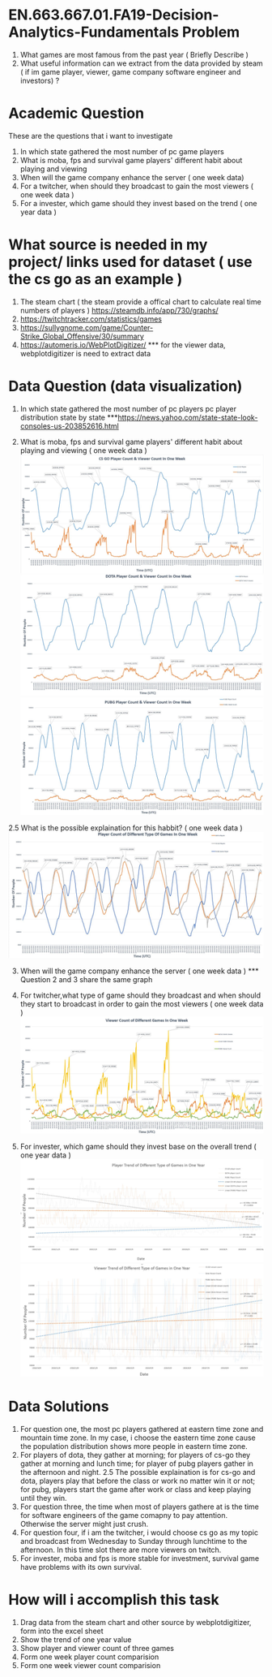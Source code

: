 # EN.663.667.01.FA19-Decision-Analytics-Fundamentals Problem 
1. What games are most famous from the past year ( Briefly Describe ) 
2. What useful information can we extract from the data provided by steam ( if im game player, viewer, game company software engineer and investors) ? 

# Academic Question
These are the questions that i want to investigate
1. In which state gathered the most number of pc game players
2. What is moba, fps and survival game players' different habit about playing and viewing
3. When will the game company enhance the server ( one week data)
4. For a twitcher, when should they broadcast to gain the most viewers ( one week data )
5. For a invester, which game should they invest based on the trend ( one year data )

# What source is needed in my project/ links used for dataset ( use the cs go as an example )
1. The steam chart ( the steam provide a offical chart to calculate real time numbers of players ) 
   https://steamdb.info/app/730/graphs/
2. https://twitchtracker.com/statistics/games
3. https://sullygnome.com/game/Counter-Strike_Global_Offensive/30/summary
4. https://automeris.io/WebPlotDigitizer/
*** for the viewer data, webplotdigitizer is need to extract data

# Data Question (data visualization) 
1. In which state gathered the most number of pc players
pc player distribution state by state ***https://news.yahoo.com/state-state-look-consoles-us-203852616.html

2. What is moba, fps and survival game players' different habit about playing and viewing ( one week data )
![Alt text](https://github.com/ZIHAOLU1289/EN.663.667.01.FA19-Decision-Analytics-Fundamentals/blob/master/CS%20GO%20PV%20COUNT%20ONE%20WEEK.JPG)
![Alt text](https://github.com/ZIHAOLU1289/EN.663.667.01.FA19-Decision-Analytics-Fundamentals/blob/master/DOTA%20PV%20COUNT%20ONE%20WEEK.JPG)
![Alt text](https://github.com/ZIHAOLU1289/EN.663.667.01.FA19-Decision-Analytics-Fundamentals/blob/master/PUBG%20PV%20COUNT%20ONE%20WEEK.JPG)

2.5 What is the possible explaination for this habbit? ( one week data )
![Alt text](https://github.com/ZIHAOLU1289/EN.663.667.01.FA19-Decision-Analytics-Fundamentals/blob/master/PLAYER%20COUNT%20ONE%20WEEK.JPG)

3. When will the game company enhance the server ( one week data )
*** Question 2 and 3 share the same graph 

4. For twitcher,what type of game should they broadcast and when should they start to broadcast in order to gain the most viewers ( one week data )
![Alt text](https://github.com/ZIHAOLU1289/EN.663.667.01.FA19-Decision-Analytics-Fundamentals/blob/master/VIEWER%20COUNT%20ONE%20WEEK.JPG)

5. For invester, which game should they invest base on the overall trend ( one year data )
![Alt text](https://github.com/ZIHAOLU1289/EN.663.667.01.FA19-Decision-Analytics-Fundamentals/blob/master/PLAYER%20COUNT%20ONE%20YEAR.JPG)
![Alt text](https://github.com/ZIHAOLU1289/EN.663.667.01.FA19-Decision-Analytics-Fundamentals/blob/master/VIEWER%20COUNT%20ONE%20YEAR.JPG)

# Data Solutions 
1. For question one, the most pc players gathered at eastern time zone and mountain time zone. In my case, i choose the eastern time zone cause the population distribution shows more people in eastern time zone. 
2. For players of dota, they gather at morning; for players of cs-go they gather at morning and lunch time; for player of pubg players gather in the afternoon and night. 
2.5 The possible explaination is for cs-go and dota, players play that before the class or work no matter win it or not; for pubg, players start the game after work or class and keep playing until they win. 
3. For question three, the time when most of players gathere at is the time for software engineers of the game comapny to pay attention. Otherwise the server might just crush. 
4. For question four, if i am the twitcher, i would choose cs go as my topic and broadcast from Wednesday to Sunday through lunchtime to the afternoon. In this time slot there are more viewers on twitch. 
5. For invester, moba and fps is more stable for investment, survival game have problems with its own survival. 

# How will i accomplish this task 
1. Drag data from the steam chart and other source by webplotdigitizer, form into the excel sheet
2. Show the trend of one year value
3. Show player and viewer count of three games 
4. Form one week player count comparision
5. Form one week viewer count comparision
